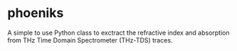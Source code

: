 # phoeniks
A simple to use Python class to exctract the refractive index and absorption from THz Time Domain Spectrometer (THz-TDS) traces.

